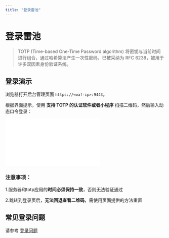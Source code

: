 ```yaml
---
title: "登录雷池"
---
```

# 登录雷池

> TOTP (Time-based One-Time Password algorithm) 将密钥与当前时间进行组合，通过哈希算法产生一次性密码，已被采纳为 RFC 6238，被用于许多双因素身份验证系统。

## 登录演示
浏览器打开后台管理页面 `https://<waf-ip>:9443`。

根据界面提示，使用 **支持 TOTP 的认证软件或者小程序** 扫描二维码，然后输入动态口令登录：

<iframe src="//player.bilibili.com/player.html?aid=748637002&bvid=BV1wC4y177zN&cid=1339420830&p=1" scrolling="no" border="0" frameborder="no" framespacing="0" allowfullscreen="true"
style={{ width: '100%', height: '350px' }}
></iframe>


### 注意事项：

1.服务器和totp应用的**时间必须保持一致**，否则无法验证通过

2.跳转到登录页后，**无法回退查看二维码**，需使用页面提供的方法重置


## 常见登录问题

请参考 [登录问题](/faq/login)

